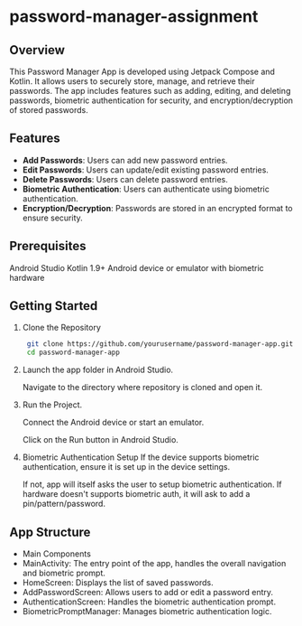 # password-manager-assignment
## Overview
This Password Manager App is developed using Jetpack Compose and Kotlin. It allows users to securely store, manage, and retrieve their passwords. The app includes features such as adding, editing, and deleting passwords, biometric authentication for security, and encryption/decryption of stored passwords.

## Features
 - **Add Passwords**: Users can add new password entries.
 - **Edit Passwords**: Users can update/edit existing password entries.
 - **Delete Passwords**: Users can delete password entries.
 - **Biometric Authentication**: Users can authenticate using biometric authentication.
 - **Encryption/Decryption**: Passwords are stored in an encrypted format to ensure security.

## Prerequisites
  Android Studio
  Kotlin 1.9+
  Android device or emulator with biometric hardware

## Getting Started
1. Clone the Repository

   ```bash
    git clone https://github.com/yourusername/password-manager-app.git
    cd password-manager-app

2. Launch the app folder in Android Studio.

   Navigate to the directory where repository is cloned and open it.
3. Run the Project.

   Connect the Android device or start an emulator.

   Click on the Run button in Android Studio.
4. Biometric Authentication Setup
   If the device supports biometric authentication, ensure it is set up in the device settings.
    
   If not, app will itself asks the user to setup biometric authentication. If hardware doesn't supports biometric auth, it will ask to add a pin/pattern/password.

## App Structure
 - Main Components
 - MainActivity: The entry point of the app, handles the overall navigation and biometric prompt.
 - HomeScreen: Displays the list of saved passwords.
 - AddPasswordScreen: Allows users to add or edit a password entry.
 - AuthenticationScreen: Handles the biometric authentication prompt.
 - BiometricPromptManager: Manages biometric authentication logic.